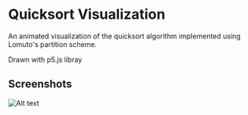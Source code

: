 # Quicksort Visualization

An animated visualization of the quicksort algorithm implemented using Lomuto's partition scheme.

Drawn with p5.js libray

## Screenshots

![Alt text](/qs-lomuto.gif "Demo-gif")